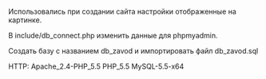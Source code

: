 Использовались при создании сайта настройки отображенные на картинке.

В include/db_connect.php изменить данные для phpmyadmin. 

Создать базу с названием db_zavod и импортировать файл db_zavod.sql

HTTP: Apache_2.4-PHP_5.5
PHP_5.5
MySQL-5.5-x64
